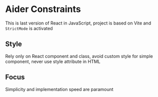 # Aider Constraints

This is last version of React in JavaScript, 
project is based on Vite and `StrictMode` is activated

## Style

Rely only on React component and class, avoid custom style for simple component,
never use style attribute in HTML

## Focus

Simplicity and implementation speed are paramount